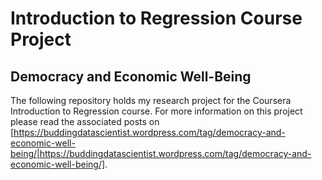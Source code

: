 # Introduction to Regression Course Project
## Democracy and Economic Well-Being
The following repository holds my research project for the Coursera Introduction to Regression course.  For more information on this project please read the associated posts on [https://buddingdatascientist.wordpress.com/tag/democracy-and-economic-well-being/|https://buddingdatascientist.wordpress.com/tag/democracy-and-economic-well-being/].
